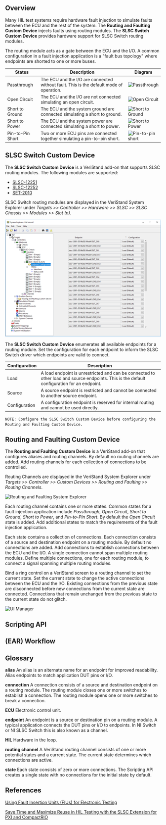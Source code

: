## Overview

Many HIL test systems require hardware fault injection to simulate faults between the ECU and the rest of the system. The **Routing and Faulting Custom Device** injects faults using routing modules. The **SLSC Switch Custom Device** provides hardware support for SLSC Switch routing modules.

The routing module acts as a gate between the ECU and the I/O. A common configuration in a fault injection application is a "fault bus topology" where endpoints are shorted to one or more buses.

| States | Description | Diagram |
|---|---|---|
| Passthrough | The ECU and the I/O are connected without fault. This is the default mode of operation. | ![Passthrough](https://ni.scene7.com/is/image/ni/wraiiira5591242785034529104?scl=1) |
| Open Circuit | The ECU and the I/O are not connected simulating an open circuit. | ![Open Circuit](https://ni.scene7.com/is/image/ni/lrknfeim3638940521012328059?scl=1)|
| Short to Ground | The ECU and the system ground are connected simulating a short to ground. | ![Short to Ground](https://ni.scene7.com/is/image/ni/yijyimpy803861224648293470?scl=1) |
| Short to Power | The ECU and the system power are connected simulating a short to power. | ![Short to Power](https://ni.scene7.com/is/image/ni/yijyimpy803861224648293470?scl=1) |
| Pin-to-Pin Short | Two or more ECU pins are connected together simulating a pin-to-pin short. | ![Pin-to-pin short](https://ni.scene7.com/is/image/ni/bbkmcugz4974244261650505563?scl=1) |

## SLSC Switch Custom Device

The **SLSC Switch Custom Device** is a VeriStand add-on that supports SLSC routing modules. The following modules are supported:
* [SLSC-12251](https://www.ni.com/en-us/support/model.slsc-12251.html)
* [SLSC-12252](https://www.ni.com/en-us/support/model.slsc-12252.html)
* [SET-2010](https://www.smart-e-tech.de/en/products/signal-conditioning-with-slsc/set-slsc-cards/set-2010-routing-card/)

SLSC Switch routing modules are displayed in the VeriStand System Explorer under _Targets >> Controller >> Hardware >> SLSC >> SLSC Chassis >> Modules >> Slot (n)_.

![SLSC Switch System Explorer](SLSC%20Switch%20System%20Explorer.png)

The **SLSC Switch Custom Device** enumerates all available endpoints for a routing module. Set the configuration for each endpoint to inform the SLSC Switch driver which endpoints are valid to connect.

| Configuration | Description |
|---|---|
| Load | A load endpoint is unrestricted and can be connected to other load and source endpoints. This is the default configuration for an endpoint. |
| Source | A source endpoint is restricted and cannot be connected to another source endpoint. |
| Configuration | A configuration endpoint is reserved for internal routing and cannot be used directly. |

```NOTE: Configure the SLSC Switch Custom Device before configuring the Routing and Faulting Custom Device.```

## Routing and Faulting Custom Device

The **Routing and Faulting Custom Device** is a VeriStand add-on that configures aliases and routing channels. By default no routing channels are added. Add routing channels for each collection of connections to be controlled.

Routing Channels are displayed in the VeriStand System Explorer under _Targets >> Controller >> Custom Devices >> Routing and Faulting >> Routing Channels_.

![Routing and Faulting System Explorer](Routing%20and%20Faulting%20System%20Explorer.png)

Each routing channel contains one or more states. Common states for a fault injection application include _Passthrough_, _Open Circuit_, _Short to Ground_, _Short to Power_, and _Pin-to-Pin Short_. By default the _Open Circuit_ state is added. Add additional states to match the requirements of the fault injection application.

Each state contains a collection of connections. Each connection consists of a source and destination endpoint on a routing module. By default no connections are added. Add connections to establish connections between the ECU and the I/O. A single connection cannot span multiple routing modules. Define multiple connections, one for each routing module, to connect a signal spanning multiple routing modules.

Bind a ring control on a VeriStand screen to a routing channel to set the current state. Set the current state to change the active connections between the ECU and the I/O. Existing connections from the previous state are disconnected before new connections from the current state are connected. Connections that remain unchanged from the previous state to the current state do not glitch.

![UI Manager](UI%20Manager.png)

## Scripting API

## (EAR) Workflow

## Glossary

**alias**   An alias is an alternate name for an endpoint for improved readability. Alias endpoints to match application DUT pins or I/O.

**connection**   A connection consists of a source and destination endpoint on a routing module. The routing module closes one or more switches to establish a connection. The routing module opens one or more switches to break a connection.

**ECU**   Electronic control unit.

**endpoint**   An endpoint is a source or destination pin on a routing module. A typical application connects the DUT pins or I/O to endpoints. In NI Switch or NI SLSC Switch this is also known as a channel.

**HIL**   Hardware in the loop.

**routing channel**   A VeriStand routing channel consists of one or more potential states and a current state. The current state determines which connections are active. 

**state**   Each state consists of zero or more connections. The Scripting API creates a single state with no connections for the initial state by default.

## References

[Using Fault Insertion Units (FIUs) for Electronic Testing](http://www.ni.com/en-us/innovations/white-papers/09/using-fault-insertion-units--fius--for-electronic-testing.html)

[Save Time and Maximize Reuse in HIL Testing with the SLSC Extension for PXI and CompactRIO](https://www.ni.com/en-us/innovations/white-papers/18/save-time-and-maximize-reuse-in-hil-testing-with-the-slsc-extens.html)